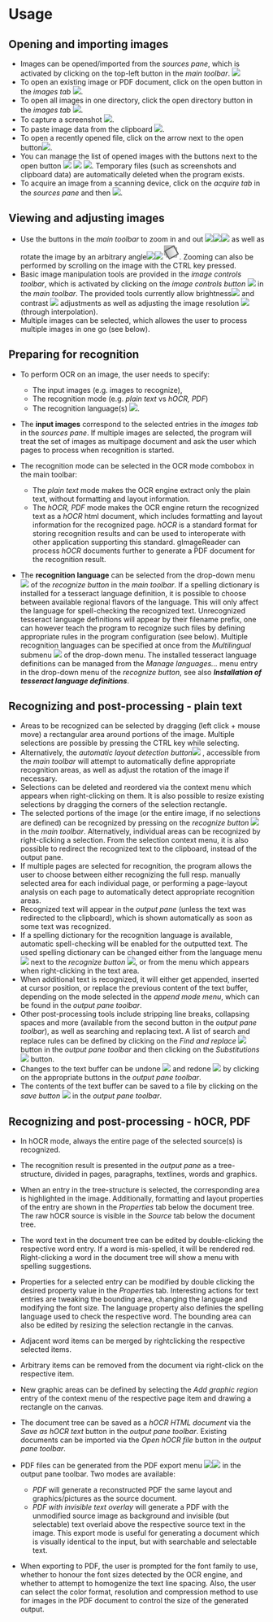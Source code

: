 # Usage

## Opening and importing images

- Images can be opened/imported from the *sources pane*, which is activated by clicking on the top-left button in the *main toolbar*. ![](https://raw.githubusercontent.com/manisandro/gImageReader/master/packaging/win32/skel/share/icons/hicolor/22x22/actions/insert-image.png)
- To open an existing image or PDF document, click on the open button in the *images tab* ![](https://raw.githubusercontent.com/manisandro/gImageReader/master/packaging/win32/skel/share/icons/hicolor/22x22/actions/document-open.png).
- To open all images in one directory, click the open directory button in the *images tab* ![](https://raw.githubusercontent.com/manisandro/gImageReader/master/qt/data/extra-theme-icons/folder-open.png).
- To capture a screenshot ![](https://raw.githubusercontent.com/manisandro/gImageReader/master/packaging/win32/skel/share/icons/hicolor/22x22/devices/camera-photo.png).
- To paste image data from the clipboard ![](https://raw.githubusercontent.com/manisandro/gImageReader/master/packaging/win32/skel/share/icons/hicolor/22x22/actions/edit-paste.png).
- To open a recently opened file, click on the arrow next to the open  button![](https://raw.githubusercontent.com/manisandro/gImageReader/master/packaging/win32/gtk_skel/share/icons/hicolor/16x16/actions/pan-down-symbolic.symbolic.png).
- You can manage the list of opened images with the buttons next  to the open button ![](https://raw.githubusercontent.com/manisandro/gImageReader/master/packaging/win32/skel/share/icons/hicolor/22x22/actions/list-remove.png)   ![](https://raw.githubusercontent.com/manisandro/gImageReader/master/packaging/win32/skel/share/icons/hicolor/22x22/places/user-trash.png)   ![](https://raw.githubusercontent.com/manisandro/gImageReader/master/packaging/win32/skel/share/icons/hicolor/22x22/actions/edit-clear.png). 
  Temporary files (such as screenshots and clipboard  data) are automatically deleted when the program exists.
- To acquire an image from a scanning device, click on the *acquire tab* in the *sources pane* and then ![](https://raw.githubusercontent.com/manisandro/gImageReader/master/packaging/win32/skel/share/icons/hicolor/22x22/devices/scanner.png).

## Viewing and adjusting images

- Use the buttons in the *main toolbar* to zoom in and out  ![](https://raw.githubusercontent.com/manisandro/gImageReader/master/packaging/win32/skel/share/icons/hicolor/22x22/actions/zoom-in.png)![](https://raw.githubusercontent.com/manisandro/gImageReader/master/packaging/win32/skel/share/icons/hicolor/22x22/actions/zoom-out.png)![](https://raw.githubusercontent.com/manisandro/gImageReader/master/packaging/win32/skel/share/icons/hicolor/22x22/actions/zoom-original.png)
  as well as rotate the image by an arbitrary angle![](https://raw.githubusercontent.com/manisandro/gImageReader/master/packaging/win32/skel/share/icons/hicolor/22x22/actions/object-rotate-left.png)![](https://raw.githubusercontent.com/manisandro/gImageReader/master/packaging/win32/skel/share/icons/hicolor/22x22/actions/object-rotate-right.png)![](https://raw.githubusercontent.com/manisandro/gImageReader/master/data/icons/rotate_page.svg).
   Zooming can also be  performed by scrolling on the image with the CTRL key pressed.
- Basic image manipulation tools are provided in the *image controls toolbar*, which is activated by clicking on the *image controls button* ![](https://raw.githubusercontent.com/manisandro/gImageReader/master/data/icons/controls.png) in the *main toolbar*. The provided tools currently allow brightness![](https://raw.githubusercontent.com/manisandro/gImageReader/master/data/icons/brightness.png) and contrast ![](https://raw.githubusercontent.com/manisandro/gImageReader/master/data/icons/contrast.png) adjustments  as well as adjusting the image resolution ![](https://raw.githubusercontent.com/manisandro/gImageReader/master/data/icons/resolution.png) (through interpolation).
- Multiple images can be selected, which allowes the user to process multiple images in one go (see below).

## Preparing for recognition

- To perform OCR on an image, the user needs to specify:        

  - The input images (e.g. images to recognize),
  - The recognition mode (e.g. *plain text* vs *hOCR, PDF*)
  - The recognition language(s) ![](https://raw.githubusercontent.com/manisandro/gImageReader/master/qt/data/extra-theme-icons/applications-education-language.png).

- The **input images** correspond to the selected entries in the *images tab* in the *sources pane*. If multiple images are selected, the program will treat the set of  images as multipage document and ask the user which pages to process  when recognition is started.

- The recognition mode can be selected in the OCR mode combobox in the main toolbar:

  - The *plain text* mode makes the OCR engine extract only the plain text, without formatting and layout information.
  - The *hOCR, PDF* mode makes the OCR engine return the recognized text as a *hOCR* html document, which includes formatting and layout information for the recognized page. *hOCR* is a standard format for storing recognition results and can be used to interoperate with other application supporting this standard.  gImageReader can process *hOCR* documents further to generate a PDF document for the recognition result.

- The **recognition language** can be selected from the drop-down menu ![](https://raw.githubusercontent.com/manisandro/gImageReader/master/qt/data/extra-theme-icons/applications-education-language.png) of the *recognize button* in the *main toolbar*. If a spelling dictionary is installed for a tesseract language  definition, it is possible to choose between available regional flavors  of the language. This will only affect the language for spell-checking  the recognized text. Unrecognized tesseract language definitions will  appear by their filename prefix, one can however teach the program to  recognize such files by defining appropriate rules in the program  configuration (see below). Multiple recognition languages can be  specified at once from the *Multilingual* submenu ![](https://raw.githubusercontent.com/manisandro/gImageReader/master/qt/data/extra-theme-icons/applications-education-language.png) of the drop-down menu. The installed tesseract language definitions can be managed from the *Manage languages...* menu entry in the drop-down menu of the *recognize button*, see also ***Installation of tesseract language definitions***.

## Recognizing and post-processing - plain text

- Areas to be recognized can be selected by dragging (left click + mouse move) a rectangular area around portions of the image. Multiple  selections are possible by pressing the CTRL key while selecting.
- Alternatively, the *automatic layout detection button*![](https://raw.githubusercontent.com/manisandro/gImageReader/master/data/icons/autolayout.png) , accessible from the *main toolbar* will attempt to automatically define appropriate recognition areas, as well as adjust the rotation of the image if necessary.
- Selections can be deleted and reordered via the context menu  which appears when right-clicking on them. It is also possible to resize existing selections by dragging the corners of the selection rectangle.
- The selected portions of the image (or the entire image, if no selections are defined) can be recognized by pressing on the *recognize button* ![](https://raw.githubusercontent.com/manisandro/gImageReader/master/packaging/win32/skel/share/icons/hicolor/22x22/actions/insert-text.png) in the *main toolbar*. Alternatively, individual areas can be recognized by right-clicking a  selection. From the selection context menu, it is also possible to  redirect the recognized text to the clipboard, instead of the output  pane.
- If multiple pages are selected for recognition, the program  allows the user to choose between either recognizing the full resp.  manually selected area for each individual page, or performing a  page-layout analysis on each page to automatically detect appropriate  recognition areas.
- Recognized text will appear in the *output pane* (unless the text was redirected to the clipboard), which is shown automatically as soon as some text was recognized.
- If a spelling dictionary for the recognition language is  available, automatic spell-checking will be enabled for the outputted  text. The used spelling dictionary can be changed either from the  language menu ![](https://raw.githubusercontent.com/manisandro/gImageReader/master/qt/data/extra-theme-icons/applications-education-language.png) next to the *recognize button* ![](https://raw.githubusercontent.com/manisandro/gImageReader/master/packaging/win32/skel/share/icons/hicolor/22x22/actions/insert-text.png), or from the menu which appears when right-clicking in the text area.
- When additional text is recognized, it will either get appended, inserted at cursor position, or replace the previous content of the  text buffer, depending on the mode selected in the *append mode menu*, which can be found in the *output pane toolbar*.
- Other post-processing tools include stripping line breaks, collapsing spaces and more (available from the second button in the *output pane toolbar*), as well as searching and replacing text. A list of search and replace rules can be defined by clicking on the *Find and replace* ![](https://raw.githubusercontent.com/manisandro/gImageReader/master/packaging/win32/skel/share/icons/hicolor/22x22/actions/edit-find-replace.png)button in the *output pane toolbar* and then clicking on the *Substitutions* ![](https://raw.githubusercontent.com/manisandro/gImageReader/master/packaging/win32/skel/share/icons/hicolor/22x22/actions/document-edit.png) button.
- Changes to the text buffer can be undone ![](https://raw.githubusercontent.com/manisandro/gImageReader/master/packaging/win32/skel/share/icons/hicolor/22x22/actions/edit-undo.png) and redone ![](https://raw.githubusercontent.com/manisandro/gImageReader/master/packaging/win32/skel/share/icons/hicolor/22x22/actions/edit-redo.png) by clicking on the appropriate buttons in the *output pane toolbar*.
- The contents of the text buffer can be saved to a file by clicking on the *save button* ![](https://raw.githubusercontent.com/manisandro/gImageReader/master/packaging/win32/skel/share/icons/hicolor/22x22/actions/document-save-as.png) in the *output pane toolbar*.

## Recognizing and post-processing - hOCR, PDF

- In hOCR mode, always the entire page of the selected source(s) is recognized.

- The recognition result is presented in the *output pane* as a tree-structure, divided in pages, paragraphs, textlines, words and graphics.

- When an entry in the tree-structure is selected, the  corresponding area is highlighted in the image. Additionally, formatting and layout properties of the entry are shown in the *Properties* tab below the document tree. The raw hOCR source is visible in the *Source* tab below the document tree.

- The word text in the document tree can be edited by  double-clicking the respective word entry. If a word is mis-spelled, it  will be rendered red. Right-clicking a word in the document tree will  show a menu with spelling suggestions.

- Properties for a selected entry can be modified by double clicking the desired property value in the *Properties* tab. Interesting actions for text entries are tweaking the bounding  area, changing the language and modifying the font size. The language  property also definies the spelling language used to check the  respective word. The bounding area can also be edited by resizing the  selection rectangle in the canvas.

- Adjacent word items can be merged by rightclicking the respective selected items.

- Arbitrary items can be removed from the document via right-click on the respective item.

- New graphic areas can be defined by selecting the *Add graphic region* entry of the context menu of the respective page item and drawing a rectangle on the canvas.

- The document tree can be saved as a *hOCR HTML document* via the *Save as hOCR text* button in the *output pane toolbar*. Existing documents can be imported via the *Open hOCR file* button in the *output pane toolbar*.

- PDF files can be generated from the PDF export menu ![](https://raw.githubusercontent.com/manisandro/gImageReader/master/packaging/win32/skel/share/icons/hicolor/22x22/actions/document-export.png)![](https://raw.githubusercontent.com/manisandro/gImageReader/master/packaging/win32/skel/share/icons/hicolor/22x22/mimetypes/application-pdf.png) in the output pane toolbar. Two modes are available:

  - *PDF* will generate a reconstructed PDF the same layout and graphics/pictures as the source document.
  - *PDF with invisible text overlay* will generate a  PDF with the unmodified source image as background and invisible (but  selectable) text overlaid above the respective source text in the image. This export mode is useful for generating a document which is visually  identical to the input, but with searchable and selectable text.

- When exporting to PDF, the user is prompted for the font family  to use, whether to honour the font sizes detected by the OCR engine, and whether to attempt to homogenize the text line spacing. Also, the user  can select the color format, resolution and compression method to use  for images in the PDF document to control the size of the generated  output.